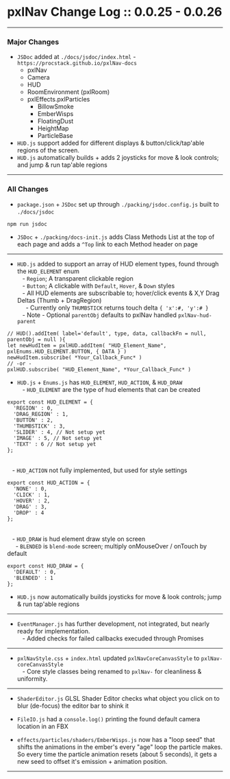 # pxlNav Change Log :: 0.0.25 - 0.0.26
---------------------


### Major Changes
  - `JSDoc` added at `./docs/jsdoc/index.html` - `https://procstack.github.io/pxlNav-docs`
    - pxlNav
    - Camera
    - HUD
    - RoomEnvironment (pxlRoom)
    - pxlEffects.pxlParticles
      - BillowSmoke
      - EmberWisps
      - FloatingDust
      - HeightMap
      - ParticleBase
  - `HUD.js` support added for different displays & button/click/tap'able regions of the screen.
  - `HUD.js` automatically builds + adds 2 joysticks for move & look controls; and jump & run tap'able regions

---

### All Changes

  - `package.json` + `JSDoc` set up through `./packing/jsdoc.config.js` built to `./docs/jsdoc`
```
npm run jsdoc
```
  - `JSDoc` + `./packing/docs-init.js` adds Class Methods List at the top of each page and adds a `^Top` link to each Method header on page

---

  - `HUD.js` added to support an array of HUD element types, found through the `HUD_ELEMENT` enum
<br/>&nbsp;&nbsp; - `Region`; A transparent clickable region
<br/>&nbsp;&nbsp; - `Button`; A clickable with `Default`, `Hover`, & `Down` styles
<br/>&nbsp;&nbsp; - All HUD elements are subscribable to; hover/click events & X,Y Drag Deltas (Thumb + DragRegion)
<br/>&nbsp;&nbsp;&nbsp;&nbsp; - Currently only `THUMBSTICK` returns touch delta `{ 'x':#, 'y':# }`
<br/>&nbsp;&nbsp; - Note - Optional `parentObj` defaults to pxlNav handled `pxlNav-hud-parent`
```
// HUD().addItem( label='default', type, data, callbackFn = null, parentObj = null ){
let newHudItem = pxlHUD.addItem( "HUD_Element_Name", pxlEnums.HUD_ELEMENT.BUTTON, { DATA } )
newHudItem.subscribe( *Your_Callback_Func* )
// -or -
pxlHUD.subscribe( "HUD_Element_Name", *Your_Callback_Func* )
```

  - `HUD.js` + `Enums.js` has `HUD_ELEMENT`, `HUD_ACTION`, & `HUD_DRAW`
<br/>&nbsp;&nbsp; - `HUD_ELEMENT` are the type of hud elements that can be created
```
export const HUD_ELEMENT = {
  'REGION' : 0,
  'DRAG_REGION' : 1,
  'BUTTON' : 2,
  'THUMBSTICK' : 3,
  'SLIDER' : 4, // Not setup yet
  'IMAGE' : 5, // Not setup yet
  'TEXT' : 6 // Not setup yet
};
```

<br/>&nbsp;&nbsp; - `HUD_ACTION` not fully implemented, but used for style settings
```
export const HUD_ACTION = {
  'NONE' : 0,
  'CLICK' : 1,
  'HOVER' : 2,
  'DRAG' : 3,
  'DROP' : 4
};
```

<br/>&nbsp;&nbsp; - `HUD_DRAW` is hud element draw style on screen
<br/>&nbsp;&nbsp;&nbsp;&nbsp; - `BLENDED` is `blend-mode` screen; multiply onMouseOver / onTouch by default
```
export const HUD_DRAW = {
  'DEFAULT' : 0,
  'BLENDED' : 1
};

```

  - `HUD.js` now automatically builds joysticks for move & look controls; jump & run tap'able regions

---

  - `EventManager.js` has further development, not integrated, but nearly ready for implementation.
<br/>&nbsp;&nbsp; - Added checks for failed callbacks execuded through Promises


---

  - `pxlNavStyle.css` + `index.html` updated `pxlNavCoreCanvasStyle` to `pxlNav-coreCanvasStyle`
<br/>&nbsp;&nbsp; - Core style classes being renamed to `pxlNav-` for cleanliness & uniformity.

---

  - `ShaderEditor.js` GLSL Shader Editor checks what object you click on to blur (de-focus) the editor bar to shink it

  - `FileIO.js` had a `console.log()` printing the found default camera location in an FBX
  
  - `effects/particles/shaders/EmberWisps.js` now has a "loop seed" that shifts the animations in the ember's every "age" loop the particle makes. So every time the particle animation resets (about 5 seconds), it gets a new seed to offset it's emission + animation position.
  
---